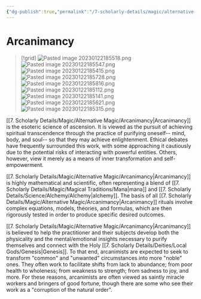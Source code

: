 ```yaml
---
{"dg-publish":true,"permalink":"/7-scholarly-details/magic/alternative-magic/arcanimancy/","noteIcon":""}
---
```


# Arcanimancy  

>[!grid]
>![Pasted image 20230122185518.png](/img/user/x.%20Assets/Attachments/Pasted%20image%2020230122185518.png)
>![Pasted image 20230122185547.png](/img/user/x.%20Assets/Attachments/Pasted%20image%2020230122185547.png)
>![Pasted image 20230122185415.png](/img/user/x.%20Assets/Attachments/Pasted%20image%2020230122185415.png)
>![Pasted image 20230122185728.png](/img/user/x.%20Assets/Attachments/Pasted%20image%2020230122185728.png)
>![Pasted image 20230122185816.png](/img/user/x.%20Assets/Attachments/Pasted%20image%2020230122185816.png)
>![Pasted image 20230122185112.png](/img/user/x.%20Assets/Attachments/Pasted%20image%2020230122185112.png)
>![Pasted image 20230122185141.png](/img/user/x.%20Assets/Attachments/Pasted%20image%2020230122185141.png)
>![Pasted image 20230122185621.png](/img/user/x.%20Assets/Attachments/Pasted%20image%2020230122185621.png)
>![Pasted image 20230122185315.png](/img/user/x.%20Assets/Attachments/Pasted%20image%2020230122185315.png)

[[7. Scholarly Details/Magic/Alternative Magic/Arcanimancy\|Arcanimancy]] is the esoteric science of ascension. It is viewed as the pursuit of achieving spiritual transcendence through the practice of purifying oneself-- mind, body, and soul-- so that they may achieve enlightenment. Ethical debates have frequently surrounded this work, with some approaching it cautiously due to the potential risks of interacting with powerful entities. Others, however, view it merely as a means of inner transformation and self-empowerment.  

[[7. Scholarly Details/Magic/Alternative Magic/Arcanimancy\|Arcanimancy]] is highly mathematical and scientific, often representing a blend of [[7. Scholarly Details/Magic/Magical Traditions/Mana\|mana]] and [[7. Scholarly Details/Science/Alchemy/Alchemy\|alchemy]]. The basis of all [[7. Scholarly Details/Magic/Alternative Magic/Arcanimancy\|Arcanimancy]] rituals involve complex equations, models, theories, and formulas, which are then rigorously tested in order to produce specific desired outcomes.

[[7. Scholarly Details/Magic/Alternative Magic/Arcanimancy\|Arcanimancy]] is believed to help the practitioner and their subjects develop both the physicality and the mental/emotional insights necessary to purify themselves and connect with the Holy [[7. Scholarly Details/Deities/Local Gods/Genesis\|Genesis]]. To that end, arcanimists are expected to seek to transform "common" and "unwanted" circumstances into more "noble" ones. They often work to facilitate shifts from lack to abundance; from poor health to wholeness; from weakness to strength; from sadness to joy, and more. For these reasons, arcanimists are often viewed as saintly miracle workers and bringers of good fortune, though there are some who see their work as a "corruption of the natural order". 